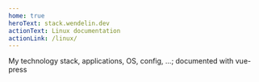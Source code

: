 ```yaml
---
home: true
heroText: stack.wendelin.dev
actionText: Linux documentation
actionLink: /linux/
---
```


My technology stack, applications, OS, config, ...; documented with vue-press
